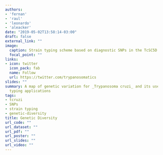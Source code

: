 ```yaml
---
authors:
- 'fernan'
- 'raul'
- 'leonardo'
- 'aleacker'
date: "2019-05-02T13:58:14-03:00"
draft: false
external_link: ""
image:
  caption: Strain typing scheme based on diagnostic SNPs in the TcSC5D gene
  focal_point: ""
links:
- icon: twitter
  icon_pack: fab
  name: Follow
  url: https://twitter.com/trypanosomatics
slides: ""
summary: A map of genetic variation for _Trypanosoma cruzi_ and its use on strain
  typing applications
tags:
- tcruzi
- SNPs
- strain typing
- genetic-diversity
title: Genetic Diversity
url_code: ""
url_dataset: ""
url_pdf: ""
url_poster: ""
url_slides: ""
url_video: ""
---
```

